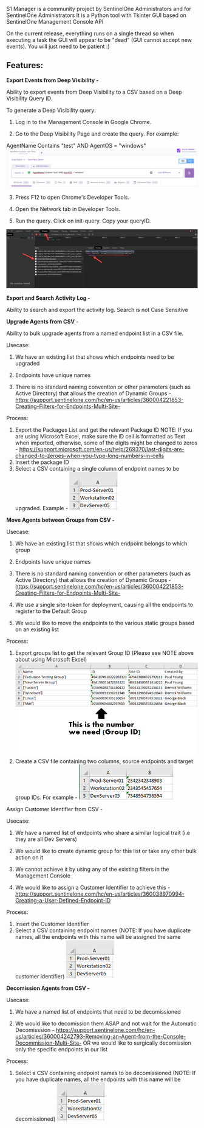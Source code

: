 S1 Manager is a community project by SentinelOne Administrators and for SentinelOne Administrators
It is a Python tool with Tkinter GUI based on SentinelOne Management Console API

On the current release, everything runs on a single thread so when executing a task the GUI will appear to be "dead" (GUI cannot accept new events). You will just need to be patient :)


Features:
---------

**Export Events from Deep Visibility -**

Ability to export events from Deep Visibility to a CSV based on a Deep Visibility Query ID.

To generate a Deep Visibility query:
1. Log in to the Management Console in Google Chrome.

2. Go to the Deep Visibility Page and create the query. For example:

 AgentName Contains "test" AND AgentOS = "windows"
![image](dist/s1_manager/tk/images/image.png)

3. Press F12 to open Chrome's Developer Tools.

4. Open the Network tab in Developer Tools.

5. Run the query. Click on init-query. Copy your queryID.

![image_1](dist/s1_manager/tk/images/image_1.png)


**Export and Search Activity Log -**

Ability to search and export the activity log. Search is not Case Sensitive


**Upgrade Agents from CSV -**

Ability to bulk upgrade agents from a named endpoint list in a CSV file.

Usecase:
1. We have an existing list that shows which endpoints need to be upgraded

2. Endpoints have unique names

3. There is no standard naming convention or other parameters (such as Active Directory) that allows the creation of Dynamic Groups - https://support.sentinelone.com/hc/en-us/articles/360004221853-Creating-Filters-for-Endpoints-Multi-Site-

Process:
1. Export the Packages List and get the relevant Package ID
NOTE:  If you are using Microsoft Excel, make sure the ID cell is formatted as Text when imported, otherwise, some of the digits might be changed to zeros - https://support.microsoft.com/en-us/help/269370/last-digits-are-changed-to-zeroes-when-you-type-long-numbers-in-cells
2. Insert the package ID
3. Select a CSV containing a single column of endpoint names to be upgraded. Example -
![image_2](dist/s1_manager/tk/images/image_2.png)

**Move Agents between Groups from CSV -**

Usecase:
1. We have an existing list that shows which endpoint belongs to which group

2. Endpoints have unique names

3. There is no standard naming convention or other parameters (such as Active Directory) that allows the creation of Dynamic Groups - https://support.sentinelone.com/hc/en-us/articles/360004221853-Creating-Filters-for-Endpoints-Multi-Site-

4. We use a single site-token for deployment, causing all the endpoints to register to the Default Group

5. We would like to move the endpoints to the various static groups based on an existing list

Process:
1. Export groups list to get the relevant Group ID (Please see NOTE above about using Microsoft Excel)
![image_3](dist/s1_manager/tk/images/image_3.png)
2. Create a CSV file containing two columns, source endpoints and target group IDs. For example -
![image_4](dist/s1_manager/tk/images/image_4.png)


Assign Customer Identifier from CSV -

Usecase:
1. We have a named list of endpoints who share a similar logical trait (i.e they are all Dev Servers)

2. We would like to create dynamic group for this list or take any other bulk action on it

3. We cannot achieve it by using any of the existing filters in the Management Console

4. We would like to assign a Customer Identifier to achieve this - https://support.sentinelone.com/hc/en-us/articles/360038970994-Creating-a-User-Defined-Endpoint-ID


Process:
1. Insert the Customer Identifier
2. Select a CSV containing endpoint names (NOTE: If you have duplicate names, all the endpoints with this name will be assigned the same customer identifier)
![image_2](dist/s1_manager/tk/images/image_2.png)


**Decomission Agents from CSV -**

Usecase:
1. We have a named list of endpoints that need to be decomissioned

2. We would like to decomission them ASAP and not wait for the Automatic Decomisssion - https://support.sentinelone.com/hc/en-us/articles/360004242793-Removing-an-Agent-from-the-Console-Decommission-Multi-Site-
OR we would like to surgically decomission only the specific endpoints in our list

Process:
1. Select a CSV containing endpoint names to be decomissioned (NOTE: If you have duplicate names, all the endpoints with this name will be decomissioned)
![image_2](dist/s1_manager/tk/images/image_2.png)







